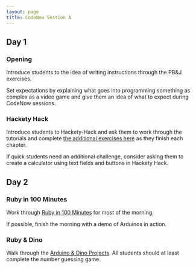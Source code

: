 ```yaml
---
layout: page
title: CodeNow Session A
---
```


## Day 1

### Opening

Introduce students to the idea of writing instructions through the PB&J exercises.

Set expectations by explaining what goes into programming something as complex as a video game and give them an idea of what to expect during CodeNow sessions.

### Hackety Hack

Introduce students to Hackety-Hack and ask them to work through the tutorials and complete [the additional exercises here](hackety_hack_exercises.pdf) as they finish each chapter.

If quick students need an additional challenge, consider asking them to create a calculator using text fields and buttons in Hackety Hack.

## Day 2

### Ruby in 100 Minutes

Work through [Ruby in 100 Minutes](/projects/ruby_in_100_minutes) for most of the morning. 

If possible, finish the morning with a demo of Arduinos in action.

### Ruby & Dino

Walk through the [Arduino & Dino Projects](http://tutorials.jumpstartlab.com/projects/arduino/introducing_arduino.html). All students should at least complete the number guessing game.